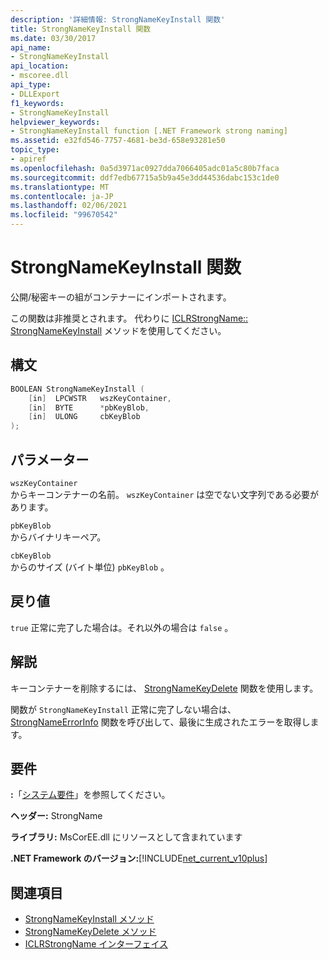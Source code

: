 ```yaml
---
description: '詳細情報: StrongNameKeyInstall 関数'
title: StrongNameKeyInstall 関数
ms.date: 03/30/2017
api_name:
- StrongNameKeyInstall
api_location:
- mscoree.dll
api_type:
- DLLExport
f1_keywords:
- StrongNameKeyInstall
helpviewer_keywords:
- StrongNameKeyInstall function [.NET Framework strong naming]
ms.assetid: e32fd546-7757-4681-be3d-658e93281e50
topic_type:
- apiref
ms.openlocfilehash: 0a5d3971ac0927dda7066405adc01a5c80b7faca
ms.sourcegitcommit: ddf7edb67715a5b9a45e3dd44536dabc153c1de0
ms.translationtype: MT
ms.contentlocale: ja-JP
ms.lasthandoff: 02/06/2021
ms.locfileid: "99670542"
---
```

# <a name="strongnamekeyinstall-function"></a>StrongNameKeyInstall 関数

公開/秘密キーの組がコンテナーにインポートされます。

この関数は非推奨とされます。 代わりに [ICLRStrongName:: StrongNameKeyInstall](../hosting/iclrstrongname-strongnamekeyinstall-method.md) メソッドを使用してください。

## <a name="syntax"></a>構文

```cpp
BOOLEAN StrongNameKeyInstall (
    [in]  LPCWSTR   wszKeyContainer,
    [in]  BYTE      *pbKeyBlob,
    [in]  ULONG     cbKeyBlob
);
```

## <a name="parameters"></a>パラメーター

`wszKeyContainer`\
からキーコンテナーの名前。 `wszKeyContainer` は空でない文字列である必要があります。

`pbKeyBlob`\
からバイナリキーペア。

`cbKeyBlob`\
からのサイズ (バイト単位) `pbKeyBlob` 。

## <a name="return-value"></a>戻り値

`true` 正常に完了した場合は。それ以外の場合は `false` 。

## <a name="remarks"></a>解説

キーコンテナーを削除するには、 [StrongNameKeyDelete](strongnamekeydelete-function.md) 関数を使用します。

関数が `StrongNameKeyInstall` 正常に完了しない場合は、 [StrongNameErrorInfo](strongnameerrorinfo-function.md) 関数を呼び出して、最後に生成されたエラーを取得します。

## <a name="requirements"></a>要件

**:**「[システム要件](../../get-started/system-requirements.md)」を参照してください。

**ヘッダー:** StrongName

**ライブラリ:** MsCorEE.dll にリソースとして含まれています

**.NET Framework のバージョン:**[!INCLUDE[net_current_v10plus](../../../../includes/net-current-v10plus-md.md)]

## <a name="see-also"></a>関連項目

- [StrongNameKeyInstall メソッド](../hosting/iclrstrongname-strongnamekeyinstall-method.md)
- [StrongNameKeyDelete メソッド](../hosting/iclrstrongname-strongnamekeydelete-method.md)
- [ICLRStrongName インターフェイス](../hosting/iclrstrongname-interface.md)
